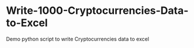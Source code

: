 # Write-1000-Cryptocurrencies-Data-to-Excel
Demo python script to write Cryptocurrencies data to excel
